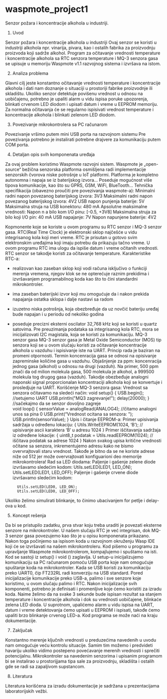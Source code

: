 # waspmote_project1
Senzor požara i koncentracije alkohola u industriji.

1.	Uvod


Senzor požara i koncentracije alkohola u industriji
Ovaj senzor se koristi u industriji alkohola npr. vinarija, pivara, kao i ostalih fabrika za proizvodnju proizvoda koji sadrže alkohol. 
Program za očitavanje vrednosti  temperature i koncentracije alkohola sa RTC senzora temperature i MQ-3 senzora gasa se upisuje u memoriju Waspmote v1.1 razvojnog sistema i izvršava na istom.

2.	Analiza problema


Glavni cilj jeste konstantno očitavanje vrednosti temperature i koncentracije alkohola i dati nam doznanje o situaciji u prostoriji fabrike proizvodnje ili skladištu.
Ukoliko senzor detektuje povišenu vrednost u odnosu na uobičajenu, potrebno je upaliti alarm u vidu ispisa poruke upozorenja, blinkati crvenom LED diodom i upisati datum i vreme u EEPROM memoriju.
Za normalna očitavanja će se regularno ispisivati vrednost temperature i koncentracije alkohola i blinkati zelenom LED diodom.

3.	Povezivanje mikrokontrolera sa PC računarom


Povezivanje vršimo putem mini USB porta na razvojnom sistemu
Pre povezivanja potrebno je instalirati potrebne drajvere za komunikaciju putem COM porta.

4.	Detaljan opis svih komponenata uređaja


Za ovaj problem koristimo Waspmote razvojni sistem.
Waspmote je „open-source“ bežična senzorska platforma osmišljena radi implementacije senzorskih čvorova niske potrošnje u IoT platformi. Platforma je kompletno autonomna i napaja se iz baterijskog izvora...
Poseduje mogućnost više tipova komunikacije, kao što su GPRS, GSM, WiFi, BlueTooth... 
Tehnička specifikacija (obavezno proučiti pre povezivanja waspmote-a):
Minimalni radni napon povezanog baterijskog  izvora: 3V3
Maksimalni radni napon povezanog baterijskog izvora: 4V2
USB napon punjenja baterije: 5V
Maksimalna struja na USB konektoru: 480 mA
Apsolutne maksimalne vrednosti:
Napon n a bilo kom I/O pinu:  [-0.5, +3V8]
Maksimalna struja za bilo koji I/O pin: 40 mA
USB napajanje: 7V
Napon napunjene baterije: 4V2

Kopmonente koje se koriste u ovom programu su RTC senzor i MQ-3 senzor gasa.
RTC(Real Time Clock) je elektronski sklop najčešće u vidu integrisanog kola koji meri vreme. RTC je prisutan u gotovo svim elektronskim uređajima koji imaju potrebu da prikazuju tačno vreme. U ovom programu RTC ima ulogu da ispiše datum i vreme očitanih vrednosti. RTC senzor se takodje koristi za očitavanje temperature.
Karakteristike RTC-a:
- realizovan kao zaseban sklop koji vodi računa isključivo o funkciji merenja vremena, njegov klok se ne opterećuje raznim prekidima i izvršavanjem programabilnog koda kao što to čini standardni mikrokontroler.
- ima zaseban baterijski izvor koji mu omogućuje da i nakon prekida napajanja ostatka sklopa i dalje nastavi sa radom
- izuzetno niska potrošnja, koja obezbređuje da uz novčić bateriju uređaj bude napajan i u periodu od nekoliko godina
- poseduje precizni eksterni oscilator 32,768 kHz koji se koristi u  quartz satovima.
Pre preuzimanja podataka sa integrisanog kola RTC, mora se inicijalizovati I2C magistala, koja se koristi za komunikaciju.
MQ-3 senzor gasa
MQ-3 senzor gasa je Metal Oxide Semiconductor (MOS) tip senzora koji se u ovom slučaju koristi za očitavanje koncentracije alkohola u vazduhu i ispisivanje iste na UART. Princip rada je baziran na promeni otpornosti. Termin koncenracija gasa se odnosi na opisivanje zapreminske količine gasa u vazduhu. Objašnjenje za ppm: koncenracija jednog gasa (alkohol) u odnosu na drugi (vazduh). Na primer, 500 ppm znači da od milion molekula gasa, 500 molekula je alkohol, a 999500 molekula tog drugog gasa (vazduh). Takodje obezbeđuje analogni naponski signal proporcionalan koncentraciji alkohola koji se konvertuje i prosledjuje na UART.
Korišćenje MQ-3 senzora gasa:
Vrednost sa senzora očitavamo na sledeći način:
void setup() {
	USB.begin();     //setujemo UART
	USB.println("MQ3 zagrevanje!");
	delay(20000);    }   //sačekajmo da se senzor dovoljno zagreje   
void loop() {
	sensorValue = analogRead(ANALOG4);    //čitamo analogni unos sa pina 0
	USB.print(“Vrednost ocitana sa senzora: ");
	USB.println(sensorValue);  }
Upis i čitanje EEPROM-a:
Primer upisivanja sadržaja u određenu lokaciju:
{
	Utils.WriteEEPROM(1024, ‘B’);  // upisivanje ascii karaktera ‘B’ u adresu 1024
}
Primer iščitavanja sadržaja iz određene lokacije:
{
	uint8_t podatak = Utils.readEEPROM(1024); // iščitava podatak sa adrese 1024
}
Nakon svakog upisa kritične vrednosti očitane sa senzora, inkrementujemo adresu kako ne bismo overvrajtovali staru vrednost. Takođe je bitno da se ne koriste adrese niže od 512 jer može overvrajtovati konfiguarioni deo memorije mikrokontrolera!
Rad sa LED diodama:
Paljenje i gašenje zelene diode izvršavamo sledećim kodom:
        Utils.setLED(LED1, LED_ON);
        Utils.setLED(LED1, LED_OFF);
Paljenje i gašenje crvene diode izvršavamo sledećim kodom:

        Utils.setLED(LED0, LED_ON);
        Utils.setLED(LED0, LED_OFF);
       
Ukoliko želimo simulirati blinkanje, to činimo ubacivanjem for petlje i delay-ova u kod. 

5.	Koncept rešenja


Da bi se pristupilo zadatku, prva stvar koju treba uraditi je povezati eksterne senzore na mikrokontroler. U našem slučaju RTC je već integrisan, dok MQ-3 senzor gasa povezujemo kao što je u opisu komponenata prikazano. Nakon toga počinjemo sa ispisom koda u razvojnom okruženju Wasp IDE koji će se izvršavati na našem mikrokontroleru. Kod pišemo u programu za upravljanje Waspmote mikrokontrolerom, kompajlujemo i spuštamo na isti.
Kod se sastoji iz setup() i void () zaglavlja. U setup-u inicijalizujemo komunikaciju sa PC računarom pomoću USB porta koje nam omogućuje spuštanje koda na mikrokontroler. Kada se USB koristi za komunikaciju preko UART0, čip FT232RL radi konverziju na USB standard. Pored inicijalizacije komunikacije preko USB-a, palimo i sve senzore koje koristimo, u ovom slučaju palimo i RTC.
Nakon inicijalizacije svih komponenti, potrebno je definisati i promenljive koje ćemo koristiti za izradu koda. Naime želimo da na svake 3 sekunde bude ispisan rezultat sa stanjem temperature i koncentracije alkohola i dok su vrednosti uobičajene, blinkaće zelena LED dioda. U suprotnom, upalićemo alarm u vidu ispisa na UART, datum i vreme detektovanja ćemo upisati u EEPROM i ispisati, takođe ćemo upaliti brzo blinkanje crvenog LED-a.
Kod programa se može naći na kraju dokumentacije.

7.	Zaključak


Konstantno merenje ključnih vrednosti u preduzećima navedenih u uvodu nam omogućuje veću kontrolu situacije. Samim tim možemo i predvideti havariju ukoliko vidimo postepeno povećavanje merenih vrednosti i sprečiti potencijalnu. Mikrokontroler sa navedenim senzorima i upisanim programom bi se instalirao u prostorijjama tipa sale za proizvodnju, skladišta i ostalih gde se radi sa zapaljivom supstancom.

8.	Literatura


Literatura korišćena za izradu dokumentacije je sadržana u prezentacijama laboratorijskih vežbi.
